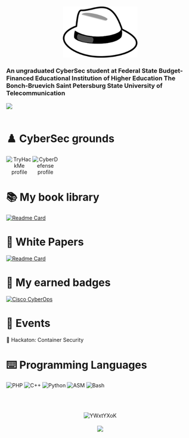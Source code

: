 <p align="center">
  <img alighn="center" alt="White Hat" width="200" high="200" src="./resources/white_hat.png ">
</p>
<h3 align="left">An ungraduated CyberSec student at Federal State Budget-Financed Educational Institution of Higher Education The Bonch-Bruevich Saint Petersburg State University of Telecommunication</h3>
<a align="center" target="_blank" href="https://www.sut.ru/eng" title="SpbSut"><img width="200px" src="https://raw.githubusercontent.com/YWxtYXoK/YWxtYXoK/main/resources/spbsut.svg"/></a>
<br/>
<br/>

# :chess_pawn: CyberSec grounds
<p align="center">
  <a href="https://tryhackme.com/p/qwerty3223">
  <img align="left" alt="TryHackMe profile" width="70px" src="https://raw.githubusercontent.com/YWxtYXoK/YWxtYXoK/main/resources/tryhackme.svg" />
  </a>
  <a href="https://cyberdefenders.org/profile/hamman3223">
    <img align="left" alt="CyberDefense profile" width="70px" src="https://github.com/YWxtYXoK/YWxtYXoK/blob/main/resources/CyberDefense.png">
  </a>
<!--   <a href="https://app.hackthebox.com/profile/504578">
  <img align="left" alt="HTB profile" width="200px" src="https://raw.githubusercontent.com/YWxtYXoK/YWxtYXoK/main/resources/logo-htb.svg" />
  </a> -->
</p>
<br />
<br />
<br/>


# :books: My book library

[![Readme Card](https://github-readme-stats.vercel.app/api/pin/?username=YWxtYXoK&repo=MyBookLibrary&theme=chartreuse-dark)](https://github.com/YWxtYXoK/MyBookLibrary)

# :newspaper: White Papers
[![Readme Card](https://github-readme-stats.vercel.app/api/pin/?username=YWxtYXoK&repo=white_papers&theme=chartreuse-dark)](https://github.com/YWxtYXoK/white_papers)

# :card_index: My earned badges
<a href="https://www.credly.com/earner/earned/badge/a6220b1a-eb31-418a-9dfc-ce39d10db7aa">
  <img alt="Cisco CyberOps" width='70px' src="https://github.com/YWxtYXoK/YWxtYXoK/blob/main/resources/CyberOpsAssoc.png">
</a>

# :medal_sports: Events

:3rd_place_medal: Hackaton: Container Security



# :keyboard: Programming Languages
<p align="left">
  <img alt='PHP' width='70px' src="https://raw.githubusercontent.com/YWxtYXoK/YWxtYXoK/main/resources/php.svg" />
  <img alt='C++' width='40px' src="https://raw.githubusercontent.com/YWxtYXoK/YWxtYXoK/main/resources/cpp.svg" />
  <img alt='Python' width='40px' src="https://raw.githubusercontent.com/YWxtYXoK/YWxtYXoK/main/resources/python.svg" />
  <img alt='ASM' width='50px' src="https://github.com/YWxtYXoK/YWxtYXoK/blob/729ff0f96a34c2a799d6c5c75ebb06ed05c49588/resources/Assembler.png" />
  <img alt='Bash' width='100px' src="https://raw.githubusercontent.com/YWxtYXoK/YWxtYXoK/main/resources/bash_logo.svg" />
</p>
<br/>
<br/>

<p align="center"> 
  <img align="center" src="https://github-readme-stats.vercel.app/api?username=YWxtYXoK&show_icons=true&theme=chartreuse-dark" alt="YWxtYXoK" />
  <br/>
  <br/>
  <img align="center" src="https://github-readme-stats.vercel.app/api/top-langs/?username=YWxtYXoK&hide=html&theme=chartreuse-dark&layout=compact"
</p>
